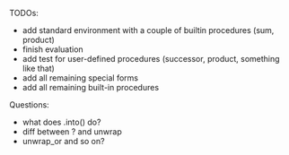 TODOs:
- add standard environment with a couple of builtin procedures (sum, product)
- finish evaluation
- add test for user-defined procedures (successor, product, something like that)
- add all remaining special forms
- add all remaining built-in procedures

Questions:
- what does .into() do?
- diff between ? and unwrap
- unwrap_or and so on?
